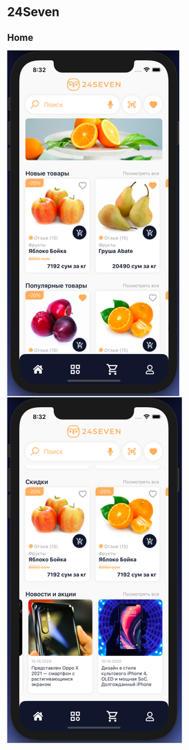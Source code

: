 # 24Seven

## Home
![Scalding Logo](https://github.com/milano95a/24Seven/blob/main/24Seven/screenshot0.png) 
![Scalding Logo](https://github.com/milano95a/24Seven/blob/main/24Seven/screenshot1.png)

